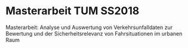 # Masterarbeit TUM SS2018
Masterarbeit: Analyse und Auswertung von Verkehrsunfalldaten zur Bewertung und der Sicherheitsrelevanz von Fahrsituationen im urbanen Raum
